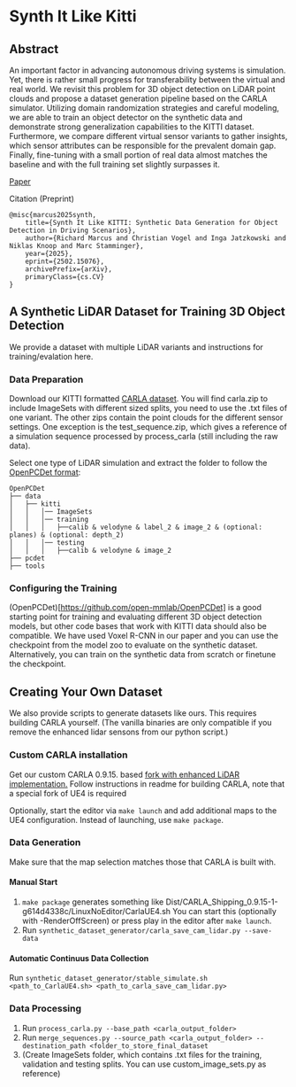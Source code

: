 # Synth It Like Kitti
## Abstract
An important factor in advancing autonomous driving systems is simulation. Yet, there is rather small progress for transferability between the virtual and real world. We revisit this problem for 3D object detection on LiDAR point clouds and propose a dataset generation pipeline based on the CARLA simulator. Utilizing domain randomization strategies and careful modeling, we are able to train an object detector on the synthetic data and demonstrate strong generalization capabilities to the KITTI dataset. Furthermore, we compare different virtual sensor variants to gather insights, which sensor attributes can be responsible for the prevalent domain gap. Finally, fine-tuning with a small portion of real data almost matches the baseline and with the full training set slightly surpasses it.

[Paper](https://arxiv.org/abs/2502.15076)

Citation (Preprint)
```
@misc{marcus2025synth,
    title={Synth It Like KITTI: Synthetic Data Generation for Object Detection in Driving Scenarios},
    author={Richard Marcus and Christian Vogel and Inga Jatzkowski and Niklas Knoop and Marc Stamminger},
    year={2025},
    eprint={2502.15076},
    archivePrefix={arXiv},
    primaryClass={cs.CV}
} 
```


## A Synthetic LiDAR Dataset for Training 3D Object Detection
We provide a dataset with multiple LiDAR variants and instructions for training/evalation here.

### Data Preparation
Download our KITTI formatted [CARLA dataset](https://zenodo.org/records/14901303).
You will find carla.zip to include ImageSets with different sized splits, you need to use the .txt files of one variant.
The other zips contain the point clouds for the different sensor settings.
One exception is the test_sequence.zip, which gives a reference of a simulation sequence processed by process_carla (still including the raw data).

Select one type of LiDAR simulation and extract the folder to follow the [OpenPCDet format](https://github.com/open-mmlab/OpenPCDet/blob/master/docs/GETTING_STARTED.md): 

```
OpenPCDet
├── data
│   ├── kitti
│   │   │── ImageSets
│   │   │── training
│   │   │   ├──calib & velodyne & label_2 & image_2 & (optional: planes) & (optional: depth_2)
│   │   │── testing
│   │   │   ├──calib & velodyne & image_2
├── pcdet
├── tools
```

### Configuring the Training
(OpenPCDet)[https://github.com/open-mmlab/OpenPCDet] is a good starting point for training and evaluating different 3D object detection models, but other code bases that work with KITTI data should also be compatible. 
We have used Voxel R-CNN in our paper and you can use the checkpoint from the model zoo to evaluate on the synthetic dataset.
Alternatively, you can train on the synthetic data from scratch or finetune the checkpoint.

## Creating Your Own Dataset 
We also provide scripts to generate datasets like ours.
This requires building CARLA yourself. (The vanilla binaries are only compatible if you remove the enhanced lidar sensons from our python script.) 

### Custom CARLA installation
Get our custom CARLA 0.9.15. based [fork with enhanced LiDAR implementation.](https://github.com/richardmarcus/carla_lidar/tree/develop)
Follow instructions in readme for building CARLA, note that a special fork of UE4 is required

Optionally, start the editor via ```make launch``` and add additional maps to the UE4 configuration.
Instead of launching, use ```make package```.


### Data Generation
Make sure that the map selection matches those that CARLA is built with.

#### Manual Start
1. ```make package``` generates something like Dist/CARLA_Shipping_0.9.15-1-g614d4338c/LinuxNoEditor/CarlaUE4.sh
You can start this (optionally with -RenderOffScreen) or press play in the editor after ```make launch```.
2. Run ```synthetic_dataset_generator/carla_save_cam_lidar.py --save-data```

#### Automatic Continuus Data Collection
Run ```synthetic_dataset_generator/stable_simulate.sh <path_to_CarlaUE4.sh> <path_to_carla_save_cam_lidar.py> ```

### Data Processing
1. Run ```process_carla.py --base_path <carla_output_folder>```
2. Run ```merge_sequences.py --source_path <carla_output_folder> --destination_path <folder_to_store_final_dataset```
3. (Create ImageSets folder, which contains .txt files for the training, validation and testing splits. You can use custom_image_sets.py as reference)




